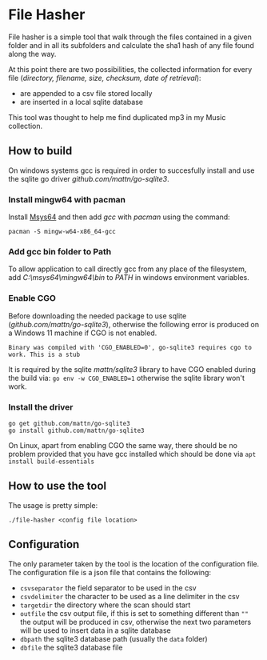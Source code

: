 # File Hasher

File hasher is a simple tool that walk through the files contained in a given folder and in all its subfolders and calculate the sha1 hash of any file found along the way.

At this point there are two possibilities, the collected information for every file (*directory, filename, size, checksum, date of retrieval*):
- are appended to a csv file stored locally
- are inserted in a local sqlite database 

This tool was thought to help me find duplicated mp3 in my Music collection. 

## How to build

On windows systems gcc is required in order to succesfully install and use the sqlite go driver *github.com/mattn/go-sqlite3*.

### Install  mingw64 with pacman

Install [Msys64][mysis] and then add *gcc* with *pacman* using the command: 
```
pacman -S mingw-w64-x86_64-gcc
```

### Add gcc bin folder to Path

To allow application to call directly gcc from any place of the filesystem, add *C:\msys64\mingw64\bin* to *PATH* in windows environment variables.

### Enable CGO

Before downloading the needed package to use sqlite (*github.com/mattn/go-sqlite3*), otherwise the following error is produced on a Windows 11 machine if CGO is not enabled.
```
Binary was compiled with 'CGO_ENABLED=0', go-sqlite3 requires cgo to work. This is a stub
```

It is required by the sqlite *mattn/sqlite3* library to have CGO enabled during the build via: `go env -w CGO_ENABLED=1`  otherwise the sqlite library won't work.

### Install the driver
```
go get github.com/mattn/go-sqlite3
go install github.com/mattn/go-sqlite3
```

On Linux, apart from enabling CGO the same way, there should be no problem provided that you have gcc installed which should be done via `apt install build-essentials`

## How to use the tool
The usage is pretty simple:

`./file-hasher <config file location>`

## Configuration
The only parameter taken by the tool is the location of the configuration file. The configuration file is a json file that contains the following:

- `csvseparator` the field separator to be used in the csv
- `csvdelimiter` the character to be used as a line delimiter in the csv
- `targetdir` the directory where the scan should start
- `outfile` the csv output file, if this is set to something different than `""` the output will be produced in csv, otherwise the next two parameters will be used to insert data in a sqlite database 
- `dbpath` the sqlite3 database path (usually the `data` folder)
- `dbfile` the sqlite3 database file



[mysis]: https://www.msys2.org/